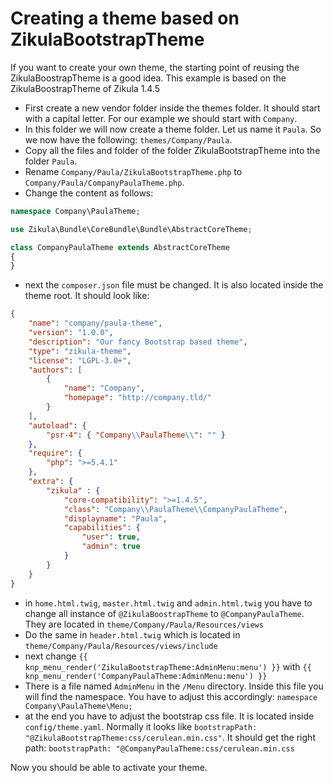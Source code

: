 # Creating a theme based on ZikulaBootstrapTheme

If you want to create your own theme, the starting point of reusing the ZikulaBoostrapTheme is a good idea. This 
example is based on the ZikulaBoostrapTheme of Zikula 1.4.5

- First create a new vendor folder inside the themes folder. It should start with a capital letter. For our example we should start with `Company`.
- In this folder we will now create a theme folder. Let us name it `Paula`. So we now have the following: `themes/Company/Paula`.
- Copy all the files and folder of the folder ZikulaBootstrapTheme into the folder `Paula`.
- Rename `Company/Paula/ZikulaBootstrapTheme.php` to `Company/Paula/CompanyPaulaTheme.php`.
- Change the content as follows:

```php
namespace Company\PaulaTheme;

use Zikula\Bundle\CoreBundle\Bundle\AbstractCoreTheme;

class CompanyPaulaTheme extends AbstractCoreTheme
{
}
```

* next the ``composer.json`` file must be changed. It is also located inside the theme root. It should look like:

```json
{
    "name": "company/paula-theme",
    "version": "1.0.0",
    "description": "Our fancy Bootstrap based theme",
    "type": "zikula-theme",
    "license": "LGPL-3.0+",
    "authors": [
        {
            "name": "Company",
            "homepage": "http://company.tld/"
        }
    ],
    "autoload": {
        "psr-4": { "Company\\PaulaTheme\\": "" }
    },
    "require": {
        "php": ">=5.4.1"
    },
    "extra": {
        "zikula" : {
            "core-compatibility": ">=1.4.5",
            "class": "Company\\PaulaTheme\\CompanyPaulaTheme",
            "displayname": "Paula",
            "capabilities": {
                "user": true,
                "admin": true
            }
        }
    }
}
```

- in `home.html.twig`, `master.html.twig` and `admin.html.twig` you have to change all instance of `@ZikulaBoostrapTheme`
to `@CompanyPaulaTheme`. They are located in `theme/Company/Paula/Resources/views`
- Do the same in `header.html.twig` which is located in `theme/Company/Paula/Resources/views/include`
- next change `{{ knp_menu_render('ZikulaBootstrapTheme:AdminMenu:menu') }}` with 
`{{ knp_menu_render('CompanyPaulaTheme:AdminMenu:menu') }}`
- There is a file named `AdminMenu` in the `/Menu` directory. Inside this file you will find the namespace. You have to adjust
  this accordingly: `namespace Company\PaulaTheme\Menu;`
- at the end you have to adjust the bootstrap css file. It is located inside `config/theme.yaml`. Normally it looks 
like `bootstrapPath: "@ZikulaBootstrapTheme:css/cerulean.min.css"`. It should get the right path:
`bootstrapPath: "@CompanyPaulaTheme:css/cerulean.min.css`

Now you should be able to activate your theme.
